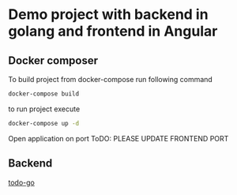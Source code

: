 # Demo project with backend in golang and frontend in Angular

## Docker composer

To build project from docker-compose run following command

``` bash
docker-compose build
```

to run project execute

``` bash
docker-compose up -d
```

Open application on port ToDO: PLEASE UPDATE FRONTEND PORT

## Backend

[todo-go](todo-go/README.md)
